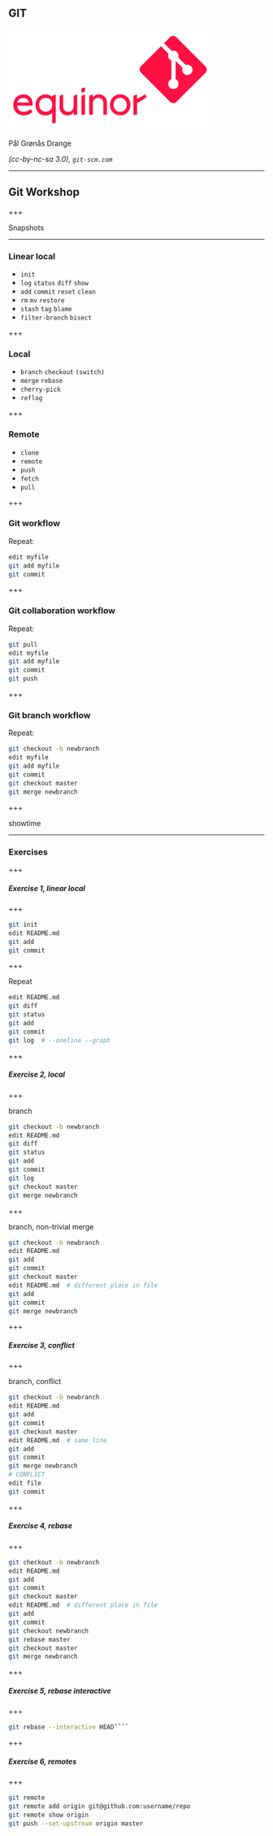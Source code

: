 ## GIT


![equinor](https://raw.githubusercontent.com/pgdr/talks/master/gitws/eq-git-small.png)

Pål Grønås Drange

_(cc-by-nc-sa 3.0), `git-scm.com`_

---

## Git Workshop

+++

Snapshots

---

### Linear local

* `init`
* `log` `status` `diff` `show`
* `add` `commit` `reset` `clean`
* `rm` `mv` `restore`
* `stash` `tag` `blame`
* `filter-branch` `bisect`

+++
### Local

* `branch` `checkout` `(switch)`
* `merge` `rebase`
* `cherry-pick`
* `reflog`

+++
### Remote

* `clone`
* `remote`
* `push`
* `fetch`
* `pull`


+++
### Git workflow

Repeat:

```bash
edit myfile
git add myfile
git commit
```


+++
### Git collaboration workflow

Repeat:

```bash
git pull
edit myfile
git add myfile
git commit
git push
```


+++
### Git branch workflow

Repeat:

```bash
git checkout -b newbranch
edit myfile
git add myfile
git commit
git checkout master
git merge newbranch
```


+++

showtime

---
### Exercises
+++
##### Exercise 1, linear local
+++

```bash
git init
edit README.md
git add
git commit
```

+++

Repeat

```bash
edit README.md
git diff
git status
git add
git commit
git log  # --oneline --graph
```

+++

##### Exercise 2, local

+++

branch

```bash
git checkout -b newbranch
edit README.md
git diff
git status
git add
git commit
git log
git checkout master
git merge newbranch
```

+++

branch, non-trivial merge

```bash
git checkout -b newbranch
edit README.md
git add
git commit
git checkout master
edit README.md  # different place in file
git add
git commit
git merge newbranch
```

+++

##### Exercise 3, conflict

+++

branch, conflict

```bash
git checkout -b newbranch
edit README.md
git add
git commit
git checkout master
edit README.md  # same line
git add
git commit
git merge newbranch
# CONFLICT
edit file
git commit
```

+++

##### Exercise 4, rebase

+++

```bash
git checkout -b newbranch
edit README.md
git add
git commit
git checkout master
edit README.md  # different place in file
git add
git commit
git checkout newbranch
git rebase master
git checkout master
git merge newbranch
```

+++

##### Exercise 5, rebase interactive

+++

```bash
git rebase --interactive HEADˆˆˆˆ
```

+++

#####  Exercise 6, remotes

+++

```bash
git remote
git remote add origin git@github.com:username/repo
git remote show origin
git push --set-upstream origin master
```
